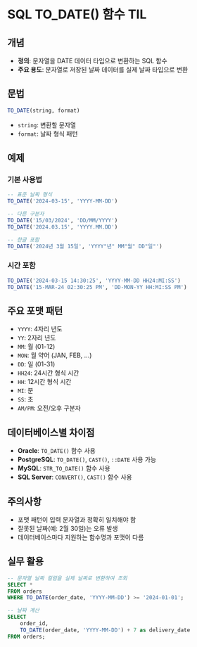 # SQL TO_DATE() 함수 TIL

## 개념
- **정의**: 문자열을 DATE 데이터 타입으로 변환하는 SQL 함수
- **주요 용도**: 문자열로 저장된 날짜 데이터를 실제 날짜 타입으로 변환

## 문법
```sql
TO_DATE(string, format)
```
- `string`: 변환할 문자열
- `format`: 날짜 형식 패턴

## 예제

### 기본 사용법
```sql
-- 표준 날짜 형식
TO_DATE('2024-03-15', 'YYYY-MM-DD')

-- 다른 구분자
TO_DATE('15/03/2024', 'DD/MM/YYYY')
TO_DATE('2024.03.15', 'YYYY.MM.DD')

-- 한글 포함
TO_DATE('2024년 3월 15일', 'YYYY"년" MM"월" DD"일"')
```

### 시간 포함
```sql
TO_DATE('2024-03-15 14:30:25', 'YYYY-MM-DD HH24:MI:SS')
TO_DATE('15-MAR-24 02:30:25 PM', 'DD-MON-YY HH:MI:SS PM')
```

## 주요 포맷 패턴
- `YYYY`: 4자리 년도
- `YY`: 2자리 년도
- `MM`: 월 (01-12)
- `MON`: 월 약어 (JAN, FEB, ...)
- `DD`: 일 (01-31)
- `HH24`: 24시간 형식 시간
- `HH`: 12시간 형식 시간
- `MI`: 분
- `SS`: 초
- `AM/PM`: 오전/오후 구분자

## 데이터베이스별 차이점
- **Oracle**: `TO_DATE()` 함수 사용
- **PostgreSQL**: `TO_DATE()`, `CAST()`, `::DATE` 사용 가능
- **MySQL**: `STR_TO_DATE()` 함수 사용
- **SQL Server**: `CONVERT()`, `CAST()` 함수 사용

## 주의사항
- 포맷 패턴이 입력 문자열과 정확히 일치해야 함
- 잘못된 날짜(예: 2월 30일)는 오류 발생
- 데이터베이스마다 지원하는 함수명과 포맷이 다름

## 실무 활용
```sql
-- 문자열 날짜 컬럼을 실제 날짜로 변환하여 조회
SELECT *
FROM orders
WHERE TO_DATE(order_date, 'YYYY-MM-DD') >= '2024-01-01';

-- 날짜 계산
SELECT 
    order_id,
    TO_DATE(order_date, 'YYYY-MM-DD') + 7 as delivery_date
FROM orders;
```